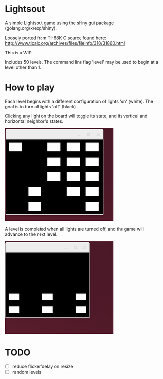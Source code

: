 # Lightsout

A simple Lightsout game using the shiny gui package (golang.org/x/exp/shiny).

Loosely ported from TI-68K C source found here: http://www.ticalc.org/archives/files/fileinfo/318/31860.html

This is a WIP.

Includes 50 levels. The command line flag 'level' may be used to begin at a level other than 1.


# How to play

Each level begins with a different configuration of lights 'on' (white). The goal is to turn all lights 'off' (black).

Clicking any light on the board will toggle its state, and its vertical and horizontal neighbor's states.

![Toggle gif](gifs/toggle.gif)

A level is completed when all lights are turned off, and the game will advance to the next level.

![Next gif](gifs/next.gif)


# TODO

- [ ] reduce flicker/delay on resize
- [ ] random levels